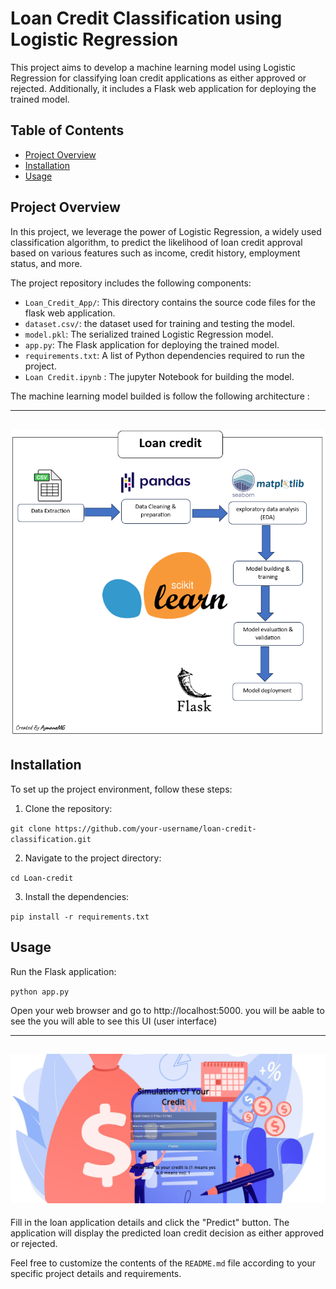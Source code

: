 # Loan Credit Classification using Logistic Regression

This project aims to develop a machine learning model using Logistic Regression for classifying loan credit applications as either approved or rejected. Additionally, it includes a Flask web application for deploying the trained model.

## Table of Contents

- [Project Overview](#project-overview)
- [Installation](#installation)
- [Usage](#usage)

## Project Overview

In this project, we leverage the power of Logistic Regression, a widely used classification algorithm, to predict the likelihood of loan credit approval based on various features such as income, credit history, employment status, and more.

The project repository includes the following components:

- `Loan_Credit_App/`: This directory contains the source code files for the flask web application.
- `dataset.csv/`: the dataset used for training and testing the model.
- `model.pkl`: The serialized trained Logistic Regression model.
- `app.py`: The Flask application for deploying the trained model.
- `requirements.txt`: A list of Python dependencies required to run the project.
- `Loan Credit.ipynb` : The jupyter Notebook for building the model.
  
The machine learning model builded is follow the following architecture :

---
![Texte alternatif de l'image](Main/assets/archi.png)
---

## Installation

To set up the project environment, follow these steps:

1. Clone the repository:

`git clone https://github.com/your-username/loan-credit-classification.git`

2. Navigate to the project directory:

`cd Loan-credit`

3. Install the dependencies:

`pip install -r requirements.txt`

## Usage
Run the Flask application:

`python app.py`

Open your web browser and go to http://localhost:5000.
you will be aable to see the 
you will able to see this UI (user interface)

---
![Texte alternatif de l'image](Main/assets/UI.png)
---
Fill in the loan application details and click the "Predict" button.
The application will display the predicted loan credit decision as either approved or rejected.


Feel free to customize the contents of the `README.md` file according to your specific project details and requirements.




